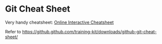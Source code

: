 # Git Cheat Sheet

Very handy cheatsheet: [Online Interactive Cheatsheet](https://ndpsoftware.com/git-cheatsheet.html#loc=local_repo;)


Refer to https://github.github.com/training-kit/downloads/github-git-cheat-sheet/
